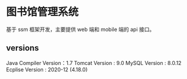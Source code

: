 # 图书馆管理系统
基于 ssm 框架开发，主要提供 web 端和 mobile 端的 api 接口。

## versions
Java Compiler Version：1.7
Tomcat Version : 9.0
MySQL Version : 8.0.12
Ecplise Version : 2020-12 (4.18.0)

